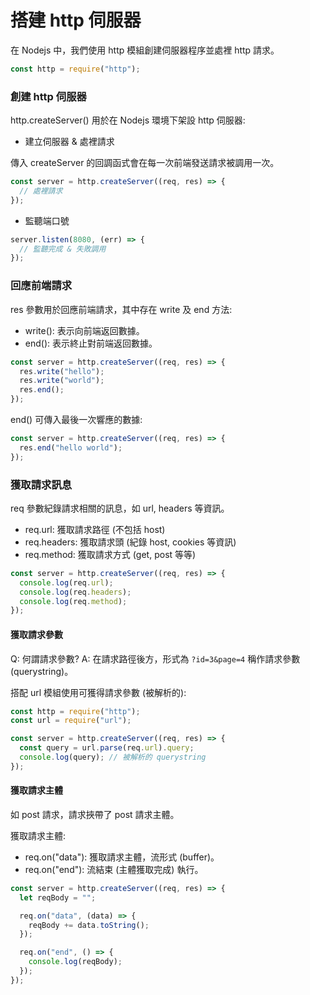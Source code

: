 # 搭建 http 伺服器

在 Nodejs 中，我們使用 http 模組創建伺服器程序並處裡 http 請求。

```js
const http = require("http");
```

### 創建 http 伺服器

http.createServer() 用於在 Nodejs 環境下架設 http 伺服器:

- 建立伺服器 & 處裡請求

傳入 createServer 的回調函式會在每一次前端發送請求被調用一次。

```js
const server = http.createServer((req, res) => {
  // 處裡請求
});
```

- 監聽端口號

```js
server.listen(8080, (err) => {
  // 監聽完成 & 失敗調用
});
```

### 回應前端請求

res 參數用於回應前端請求，其中存在 write 及 end 方法:

- write(): 表示向前端返回數據。
- end(): 表示終止對前端返回數據。

```js
const server = http.createServer((req, res) => {
  res.write("hello");
  res.write("world");
  res.end();
});
```

end() 可傳入最後一次響應的數據:

```js
const server = http.createServer((req, res) => {
  res.end("hello world");
});
```

### 獲取請求訊息

req 參數紀錄請求相關的訊息，如 url, headers 等資訊。

- req.url: 獲取請求路徑 (不包括 host)
- req.headers: 獲取請求頭 (紀錄 host, cookies 等資訊)
- req.method: 獲取請求方式 (get, post 等等)

```js
const server = http.createServer((req, res) => {
  console.log(req.url);
  console.log(req.headers);
  console.log(req.method);
});
```

#### 獲取請求參數

Q: 何謂請求參數?
A: 在請求路徑後方，形式為 `?id=3&page=4` 稱作請求參數 (querystring)。

搭配 url 模組使用可獲得請求參數 (被解析的):

```js
const http = require("http");
const url = require("url");

const server = http.createServer((req, res) => {
  const query = url.parse(req.url).query;
  console.log(query); // 被解析的 querystring
});
```

#### 獲取請求主體

如 post 請求，請求挾帶了 post 請求主體。

獲取請求主體:

- req.on("data"): 獲取請求主體，流形式 (buffer)。
- req.on("end"): 流結束 (主體獲取完成) 執行。

```js
const server = http.createServer((req, res) => {
  let reqBody = "";

  req.on("data", (data) => {
    reqBody += data.toString();
  });

  req.on("end", () => {
    console.log(reqBody);
  });
});
```
